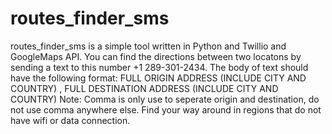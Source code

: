 # routes_finder_sms
routes_finder_sms is a simple tool written in Python and Twillio and GoogleMaps API.
You can find the directions between two locatons by sending a text to this number +1 289-301-2434.
The body of text should have the following format:
FULL ORIGIN ADDRESS (INCLUDE CITY AND COUNTRY) , FULL DESTINATION ADDRESS (INCLUDE CITY AND COUNTRY)
Note: Comma is only use to seperate origin and destination, do not use comma anywhere else.
Find your way around in regions that do not have wifi or data connection.
